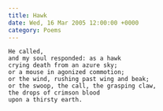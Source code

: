 ```yaml
---
title: Hawk
date: Wed, 16 Mar 2005 12:00:00 +0000
category: Poems
---
```


    He called,  
    and my soul responded: as a hawk  
    crying death from an azure sky;  
    or a mouse in agonized commotion;  
    or the wind, rushing past wing and beak;  
    or the swoop, the call, the grasping claw,  
    the drops of crimson blood  
    upon a thirsty earth.


